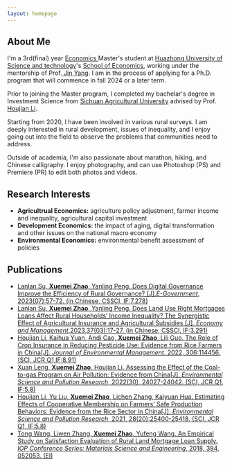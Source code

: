 ```yaml
---
layout: homepage
---
```


## About Me

I'm a 3rd(final) year  <a href="http://english.eco.hust.edu.cn/Program/Master_Program.htm" target="_blank"> Economics </a> Master's student at <a href="https://english.hust.edu.cn/" target="_blank"> Huazhong University of Science and technology</a>'s <a href="http://english.eco.hust.edu.cn/" target="_blank">  School of Economics</a>,
working under the mentorship of Prof.<a href="https://faculty.hust.edu.cn/yangjin1/zh_CN/more/869776/shjzgd/" target="_blank"> Jin Yang</a>. I am in the process of applying for a Ph.D. program that will commence in fall 2024 or a later term.

Prior to joining the Master program, I completed my bachelar's degree in Investment Science from <a href="https://www.cornell.edu" target = "_blank"> Sichuan Agricultural University</a> advised by Prof. <a href= "https://www.researchgate.net/profile/Houjian-Li" target = "_blank"> Houjian Li</a>.  


Starting from 2020, I have been involved in various rural surveys. I am deeply interested in rural development, issues of inequality, and I enjoy going out into the field to observe the problems that communities need to address.

Outside of academia,  I'm also passionate about marathon, hiking, and Chinese calligraphy. I enjoy photography, and can use Photoshop (PS) and Premiere (PR) to edit both photos and videos.


## Research Interests
- **Agricultrual Economics:** agriculture policy adjustment, farmer income and inequality, agricultural capital investment
- **Development Economics:** the impact of aging, digital transformation and other issues on the national macro economy
- **Environmental Economics:** environmental benefit assessment of policies


## Publications
- <a href="assets/files/digital.pdf" target="_blank">Lanlan Su, **Xuemei Zhao**, Yanling Peng. Does Digital Governance Improve the Efficiency of Rural Governance? [J].*E-Government*, 2023(07):57-72. (in Chinese, CSSCI, IF:7.278)
- <a href="assets/files/inequality.pdf" target="_blank">Lanlan Su, **Xuemei Zhao**, Yanling Peng. Does Land Use Right Mortgages Loans Affect Rural Households’ Income Inequality? The Synergistic Effect of Agricultural Insurance and Agricultural Subsidies [J]. *Economy and Management*,2023,37(03):17-27. (in Chinese, CSSCI, IF:3.291)
- <a href="https://www.sciencedirect.com/science/article/abs/pii/S0301479722000299" target="_blank">Houjian Li, Kaihua Yuan, Andi Cao, **Xuemei Zhao**, Lili Guo. The Role of Crop Insurance in Reducing Pesticide Use: Evidence from Rice Farmers in China[J]. *Journal of Environmental Management*, 2022, 306:114456. (SCI, JCR Q1,IF:8.91)
- <a href="https://pubmed.ncbi.nlm.nih.gov/36331728/" target="_blank">Xuan Leng, **Xuemei Zhao**, Houjian Li. Assessing the Effect of the Coal-to-gas Program on Air Pollution: Evidence from China[J]. *Environmental Science and Pollution Research*, 2022(30), 24027-24042. (SCI, JCR Q1, IF:5.8)
- <a href="https://link.springer.com/article/10.1007/s11356-020-12337-z" target="_blank">Houjian Li, Yu Liu, **Xuemei Zhao**, Lichen Zhang, Kaiyuan Hua. Estimating Effects of Cooperative Membership on Farmers’ Safe Production Behaviors: Evidence from the Rice Sector in China[J]. *Environmental Science and Pollution Research*, 2021, 28(20):25400-25418. (SCI, JCR Q1, IF:5.8)
- <a href="https://iopscience.iop.org/article/10.1088/1757-899X/394/5/052053" target="_blank">Tong Wang, Liwen Zhang, **Xuemei Zhao**, Yufeng Wang. An Empirical Study on Satisfaction Evaluation of Rural Land Mortgage Loan Supply. *IOP Conference Series: Materials Science and Engineering*, 2018, 394, 052053. (EI)
